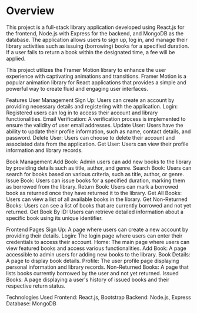 <h1>Overview</h1>
This project is a full-stack library application developed using React.js for the frontend, Node.js with Express for the backend, and MongoDB as the database. The application allows users to sign up, log in, and manage their library activities such as issuing (borrowing) books for a specified duration. If a user fails to return a book within the designated time, a fee will be applied.

This project utilizes the Framer Motion library to enhance the user experience with captivating animations and transitions. Framer Motion is a popular animation library for React applications that provides a simple and powerful way to create fluid and engaging user interfaces.

Features
User Management
Sign Up: Users can create an account by providing necessary details and registering with the application.
Login: Registered users can log in to access their account and library functionalities.
Email Verification: A verification process is implemented to ensure the validity of user email addresses.
Update User: Users have the ability to update their profile information, such as name, contact details, and password.
Delete User: Users can choose to delete their account and associated data from the application.
Get User: Users can view their profile information and library records.

Book Management
Add Book: Admin users can add new books to the library by providing details such as title, author, and genre.
Search Book: Users can search for books based on various criteria, such as title, author, or genre.
Issue Book: Users can issue books for a specified duration, marking them as borrowed from the library.
Return Book: Users can mark a borrowed book as returned once they have returned it to the library.
Get All Books: Users can view a list of all available books in the library.
Get Non-Returned Books: Users can see a list of books that are currently borrowed and not yet returned.
Get Book By ID: Users can retrieve detailed information about a specific book using its unique identifier.

Frontend Pages
Sign Up: A page where users can create a new account by providing their details.
Login: The login page where users can enter their credentials to access their account.
Home: The main page where users can view featured books and access various functionalities.
Add Book: A page accessible to admin users for adding new books to the library.
Book Details: A page to display book details.
Profile: The user profile page displaying personal information and library records.
Non-Returned Books: A page that lists books currently borrowed by the user and not yet returned.
Issued Books: A page displaying a user's history of issued books and their respective return status.

Technologies Used
Frontend: React.js, Bootstrap
Backend: Node.js, Express
Database: MongoDB
